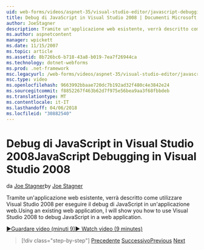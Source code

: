 ```yaml
---
uid: web-forms/videos/aspnet-35/visual-studio-editor/javascript-debugging-in-visual-studio-2008
title: Debug di JavaScript in Visual Studio 2008 | Documenti Microsoft
author: JoeStagner
description: Tramite un'applicazione web esistente, verrà descritto come utilizzare Visual Studio 2008 per eseguire il debug di JavaScript in un'applicazione web.
ms.author: aspnetcontent
manager: wpickett
ms.date: 11/15/2007
ms.topic: article
ms.assetid: 8b726bc6-b718-43a8-b019-7ea7f26944ca
ms.technology: dotnet-webforms
ms.prod: .net-framework
msc.legacyurl: /web-forms/videos/aspnet-35/visual-studio-editor/javascript-debugging-in-visual-studio-2008
msc.type: video
ms.openlocfilehash: 9663992bbaae720dc7b192ad32f480c4e3842e24
ms.sourcegitcommit: f8852267f463b62d7f975e56bea9aa3f68fbbdeb
ms.translationtype: MT
ms.contentlocale: it-IT
ms.lasthandoff: 04/06/2018
ms.locfileid: "30882540"
---
```

<a name="javascript-debugging-in-visual-studio-2008"></a><span data-ttu-id="9be2d-103">Debug di JavaScript in Visual Studio 2008</span><span class="sxs-lookup"><span data-stu-id="9be2d-103">JavaScript Debugging in Visual Studio 2008</span></span>
====================
<span data-ttu-id="9be2d-104">da [Joe Stagner](https://github.com/JoeStagner)</span><span class="sxs-lookup"><span data-stu-id="9be2d-104">by [Joe Stagner](https://github.com/JoeStagner)</span></span>

<span data-ttu-id="9be2d-105">Tramite un'applicazione web esistente, verrà descritto come utilizzare Visual Studio 2008 per eseguire il debug di JavaScript in un'applicazione web.</span><span class="sxs-lookup"><span data-stu-id="9be2d-105">Using an existing web application, I will show you how to use Visual Studio 2008 to debug JavaScript in a web application.</span></span>

[<span data-ttu-id="9be2d-106">&#9654;Guardare video (minuti 9)</span><span class="sxs-lookup"><span data-stu-id="9be2d-106">&#9654; Watch video (9 minutes)</span></span>](https://channel9.msdn.com/Blogs/ASP-NET-Site-Videos/javascript-debugging-in-visual-studio-2008)

> [!div class="step-by-step"]
> <span data-ttu-id="9be2d-107">[Precedente](javascript-intellisense-support-in-visual-studio-2008.md)
> [Successivo](multi-targeting-support-in-visual-studio-2008.md)</span><span class="sxs-lookup"><span data-stu-id="9be2d-107">[Previous](javascript-intellisense-support-in-visual-studio-2008.md)
[Next](multi-targeting-support-in-visual-studio-2008.md)</span></span>
